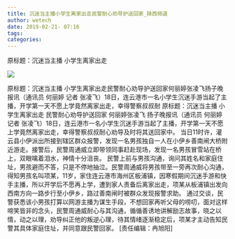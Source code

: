 ```yaml
---
title: 沉迷当主播小学生离家出走民警耐心劝导护送回家_陕西频道
author: wetech
date: 2019-02-21- 07:16
tags: 
categories: 
---
```

原标题：沉迷当主播 小学生离家出走
<!-- more -->
                
<img align="center" border="0" src="http://p2.ifengimg.com/a/2016/0810/204c433878d5cf9size1_w16_h16.png" />
                
            
原标题：沉迷当主播 小学生离家出走民警耐心劝导护送回家何丽婷张凌飞扬子晚报讯（通讯员 何丽婷 记者 张凌飞）18日，连云港市一名小学生沉迷手游当起了主播，开学第一天不愿上学竟然离家出走，幸得警察叔叔耐
原标题：沉迷当主播 小学生离家出走
民警耐心劝导护送回家
何丽婷张凌飞
扬子晚报讯（通讯员 何丽婷 记者 张凌飞）18日，连云港市一名小学生沉迷手游当起了主播，开学第一天不愿上学竟然离家出走，幸得警察叔叔耐心劝导及时将其送回家中。
当日11时许，灌云县小伊派出所接到辖区群众报警，发现一名男孩独自一人在小伊乡善南闸大桥附近游走。接警后，民警周通威立即带领同事赶赴现场，发现一名男孩冒雪站在桥上，双眼噙着泪水，神情十分沮丧。
民警上前与男孩沟通，询问其姓名和家庭住址，男孩避而不答，只是不停地抽泣。民警周通威将男孩带至一旁再次耐心沟通，得知男孩名叫项某，11岁，家住连云港市海州区板浦镇，因寒假期间沉迷手游和快手主播，所以开学后不愿再上学，遭到家人责备后离家出走，项某从板浦镇出发向西南方向一路步行至小伊乡，路过善南闸时被群众发现报警求助。
通过交谈，民警获悉该小男孩打算以网游主播为谋生手段，不想回家再听父母的唠叨，面对这样啼笑皆非的念头，民警周通威耐心与其沟通，循循善诱地讲解励志故事，晓之以情，动之以理，劝导纠正他的叛逆心理，待其情绪逐渐稳定后，项某才主动告知民警其具体家庭住址，并同意跟民警回家。
[责任编辑：冉旭阳]
            
